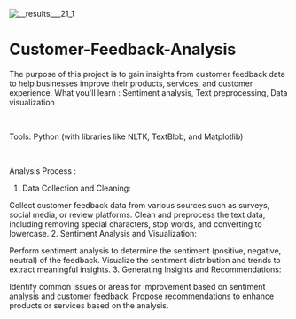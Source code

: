 ![__results___21_1](https://github.com/user-attachments/assets/b0cc7d22-751f-4260-994d-f62c1eebca6e)
# Customer-Feedback-Analysis
The purpose of this project is to gain insights from customer feedback data to help businesses improve their products, services, and customer experience.
What you'll learn :
Sentiment analysis, Text preprocessing, Data visualization

‍

Tools:
Python (with libraries like NLTK, TextBlob, and Matplotlib)

‍

Analysis Process :
1. Data Collection and Cleaning:

Collect customer feedback data from various sources such as surveys, social media, or review platforms.
Clean and preprocess the text data, including removing special characters, stop words, and converting to lowercase.
2. Sentiment Analysis and Visualization:

Perform sentiment analysis to determine the sentiment (positive, negative, neutral) of the feedback.
Visualize the sentiment distribution and trends to extract meaningful insights.
3. Generating Insights and Recommendations:

Identify common issues or areas for improvement based on sentiment analysis and customer feedback.
Propose recommendations to enhance products or services based on the analysis.
